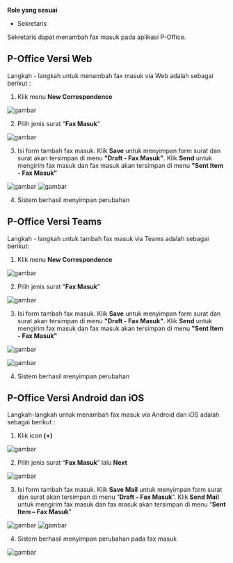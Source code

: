 **Role yang sesuai**

- Sekretaris

Sekretaris dapat menambah fax masuk pada aplikasi P-Office.

## **P-Office Versi Web**

Langkah - langkah untuk menambah fax masuk via Web adalah sebagai berikut :

1. Klik menu **New Correspondence**

![gambar](FaxMasuk/FM_WEB/02TambahFM01.png)

2. Pilih jenis surat "**Fax Masuk**"

![gambar](FaxMasuk/FM_WEB/02TambahFM02.png)

3. Isi form tambah fax masuk. Klik **Save** untuk menyimpan form surat dan surat akan tersimpan di menu **"Draft - Fax Masuk"**. Klik **Send** untuk mengirim fax masuk dan fax masuk akan tersimpan di menu **"Sent Item - Fax Masuk"**

![gambar](FaxMasuk/FM_WEB/02TambahFM03.png) ![gambar](FaxMasuk/FM_WEB/02TambahFM04.png)

4. Sistem berhasil menyimpan perubahan

## **P-Office Versi Teams**

Langkah - langkah untuk tambah fax masuk via Teams adalah sebagai berikut:

1. Klik menu **New Correspondence**

![gambar](FaxMasuk/FM_Teams/FM02.png)

2. Pilih jenis surat "**Fax Masuk**"

![gambar](FaxMasuk/FM_Teams/FM03.png)

3. Isi form tambah fax masuk. Klik **Save** untuk menyimpan form surat dan surat akan tersimpan di menu **"Draft - Fax Masuk"**. Klik **Send** untuk mengirim fax masuk dan fax masuk akan tersimpan di menu **"Sent Item - Fax Masuk"**

![gambar](FaxMasuk/FM_Teams/FM04.png)

![gambar](FaxMasuk/FM_Teams/FM05.png)

4. Sistem berhasil menyimpan perubahan

## **P-Office Versi Android dan iOS**

Langkah-langkah untuk menambah fax masuk via Android dan iOS adalah sebagai berikut :

1. Klik icon **(+)**

![gambar](FaxMasuk/FM_Android/TambahFM/02A01.png)

2. Pilih jenis surat “**Fax Masuk**” lalu **Next**

![gambar](FaxMasuk/FM_Android/TambahFM/02A02.png)

3. Isi form tambah fax masuk. Klik **Save Mail** untuk menyimpan form surat dan surat akan tersimpan di menu “**Draft – Fax Masuk**”. Klik **Send Mail** untuk mengirim fax masuk dan fax masuk akan tersimpan di menu “**Sent Item – Fax Masuk**”

![gambar](FaxMasuk/FM_Android/TambahFM/02A03.png) ![gambar](FaxMasuk/FM_Android/TambahFM/02A04.png)

4. Sistem berhasil menyimpan perubahan pada fax masuk

![gambar](FaxMasuk/FM_Android/TambahFM/02A05.png)

